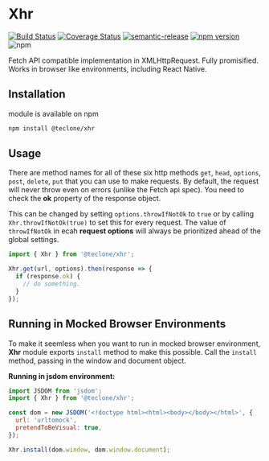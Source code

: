 # Xhr

[![Build Status](https://travis-ci.org/teclone/xhr.svg?branch=master)](https://travis-ci.org/teclone/xhr)
[![Coverage Status](https://coveralls.io/repos/github/teclone/xhr/badge.svg?branch=master)](https://coveralls.io/github/teclone/xhr?branch=master)
[![semantic-release](https://img.shields.io/badge/%20%20%F0%9F%93%A6%F0%9F%9A%80-semantic--release-e10079.svg)](https://github.com/semantic-release/semantic-release)
[![npm version](https://badge.fury.io/js/%40teclone%2Fxhr.svg)](https://badge.fury.io/js/%40teclone%2Fxhr)
![npm](https://img.shields.io/npm/dt/%40teclone%2Fxhr.svg)

Fetch API compatible implementation in XMLHttpRequest. Fully promisified. Works in browser like environments, including React Native.

## Installation

module is available on npm

```bash
npm install @teclone/xhr
```

## Usage

There are method names for all of these six http methods `get`, `head`, `options`, `post`, `delete`, `put` that you can use to make requests.
By default, the request will never throw even on errors (unlike the Fetch api spec). You need to check the **ok** property of the response object.

This can be changed by setting `options.throwIfNotOk` to `true` or by calling `Xhr.throwIfNotOk(true)` to set this for every request. The value of `throwIfNotOk` in ecah **request options** will always be prioritized ahead of the global settings.

```typescript
import { Xhr } from '@teclone/xhr';

Xhr.get(url, options).then(response => {
  if (response.ok) {
    // do something.
  }
});
```

## Running in Mocked Browser Environments

To make it seemless when you want to run in mocked browser environment, **Xhr** module exports `install` method to make this possible. Call the `install` method, passing in the window and document object.

**Running in jsdom environment:**

```javascript
import JSDOM from 'jsdom';
import { Xhr } from '@teclone/xhr';

const dom = new JSDOM('<!doctype html><html><body></body></html>', {
  url: 'urltomock',
  pretendToBeVisual: true,
});

Xhr.install(dom.window, dom.window.document);
```
